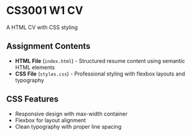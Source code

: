 # CS3001 W1 CV

A HTML CV with CSS styling
## Assignment Contents

- **HTML File** (`index.html`) - Structured resume content using semantic HTML elements
- **CSS File** (`styles.css`) - Professional styling with flexbox layouts and typography


## CSS Features
- Responsive design with max-width container
- Flexbox for layout alignment
- Clean typography with proper line spacing
